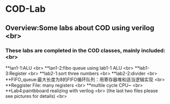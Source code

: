 # COD-Lab
## Overview:Some labs about COD using verilog \<br>
### These labs are completed in the COD classes, mainly included: \<br>
**lan1-1:ALU \<br>
**lan1-2:fibo queue using lab1-1 ALU \<br>
**lab1-3:Register \<br>
**lab2-1:sort three numbers \<br>
**lab2-2:divider \<br>
**FIFO_queue:最大长度为8的FIFO循环队列：用寄存器堆和适当逻辑实现 \<br>
**Reggister File: many registers \<br>
**multile cycle CPU~ \<br>
**Lab4:paintbboard realizing with verilog \<br>
(the last two files please see pictures for details) \<br>
